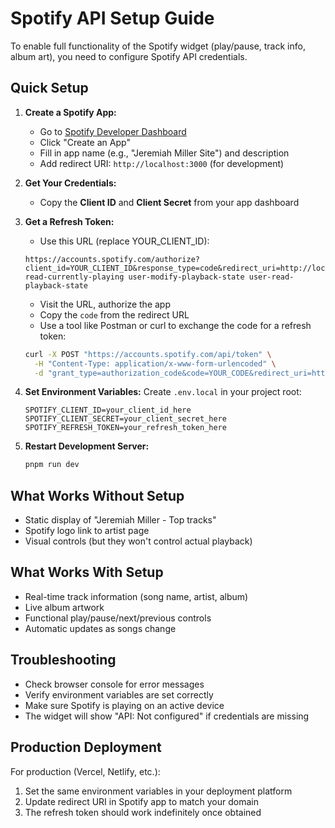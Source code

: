 # Spotify API Setup Guide

To enable full functionality of the Spotify widget (play/pause, track info, album art), you need to configure Spotify API credentials.

## Quick Setup

1. **Create a Spotify App:**
   - Go to [Spotify Developer Dashboard](https://developer.spotify.com/dashboard)
   - Click "Create an App"
   - Fill in app name (e.g., "Jeremiah Miller Site") and description
   - Add redirect URI: `http://localhost:3000` (for development)

2. **Get Your Credentials:**
   - Copy the **Client ID** and **Client Secret** from your app dashboard

3. **Get a Refresh Token:**
   - Use this URL (replace YOUR_CLIENT_ID):
   ```
   https://accounts.spotify.com/authorize?client_id=YOUR_CLIENT_ID&response_type=code&redirect_uri=http://localhost:3000&scope=user-read-currently-playing user-modify-playback-state user-read-playback-state
   ```
   - Visit the URL, authorize the app
   - Copy the `code` from the redirect URL
   - Use a tool like Postman or curl to exchange the code for a refresh token:
   
   ```bash
   curl -X POST "https://accounts.spotify.com/api/token" \
     -H "Content-Type: application/x-www-form-urlencoded" \
     -d "grant_type=authorization_code&code=YOUR_CODE&redirect_uri=http://localhost:3000&client_id=YOUR_CLIENT_ID&client_secret=YOUR_CLIENT_SECRET"
   ```

4. **Set Environment Variables:**
   Create `.env.local` in your project root:
   ```
   SPOTIFY_CLIENT_ID=your_client_id_here
   SPOTIFY_CLIENT_SECRET=your_client_secret_here
   SPOTIFY_REFRESH_TOKEN=your_refresh_token_here
   ```

5. **Restart Development Server:**
   ```bash
   pnpm run dev
   ```

## What Works Without Setup

- Static display of "Jeremiah Miller - Top tracks"
- Spotify logo link to artist page
- Visual controls (but they won't control actual playback)

## What Works With Setup

- Real-time track information (song name, artist, album)
- Live album artwork
- Functional play/pause/next/previous controls
- Automatic updates as songs change

## Troubleshooting

- Check browser console for error messages
- Verify environment variables are set correctly
- Make sure Spotify is playing on an active device
- The widget will show "API: Not configured" if credentials are missing

## Production Deployment

For production (Vercel, Netlify, etc.):
1. Set the same environment variables in your deployment platform
2. Update redirect URI in Spotify app to match your domain
3. The refresh token should work indefinitely once obtained

